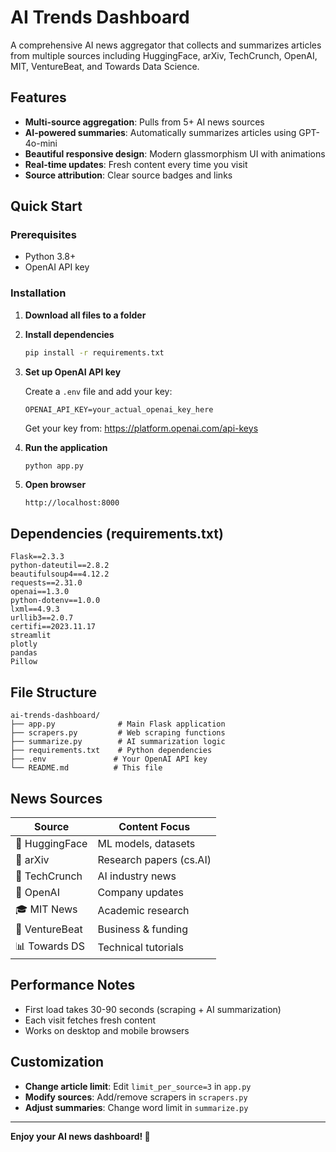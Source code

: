 # AI Trends Dashboard

A comprehensive AI news aggregator that collects and summarizes articles from multiple sources including HuggingFace, arXiv, TechCrunch, OpenAI, MIT, VentureBeat, and Towards Data Science.

##  Features

- **Multi-source aggregation**: Pulls from 5+ AI news sources
- **AI-powered summaries**: Automatically summarizes articles using GPT-4o-mini
- **Beautiful responsive design**: Modern glassmorphism UI with animations
- **Real-time updates**: Fresh content every time you visit
- **Source attribution**: Clear source badges and links

##  Quick Start

### Prerequisites

- Python 3.8+
- OpenAI API key

### Installation

1. **Download all files to a folder**

2. **Install dependencies**
   ```bash
   pip install -r requirements.txt
   ```

3. **Set up OpenAI API key**
   
   Create a `.env` file and add your key:
   ```
   OPENAI_API_KEY=your_actual_openai_key_here
   ```
   
   Get your key from: https://platform.openai.com/api-keys

4. **Run the application**
   ```bash
   python app.py
   ```

5. **Open browser**
   ```
   http://localhost:8000
   ```

##  Dependencies (requirements.txt)

```
Flask==2.3.3
python-dateutil==2.8.2
beautifulsoup4==4.12.2
requests==2.31.0
openai==1.3.0
python-dotenv==1.0.0
lxml==4.9.3
urllib3==2.0.7
certifi==2023.11.17
streamlit
plotly
pandas
Pillow
```

##  File Structure

```
ai-trends-dashboard/
├── app.py              # Main Flask application
├── scrapers.py         # Web scraping functions
├── summarize.py        # AI summarization logic
├── requirements.txt    # Python dependencies
├── .env               # Your OpenAI API key
└── README.md          # This file
```

##  News Sources

| Source | Content Focus |
|--------|---------------|
| 🤗 HuggingFace | ML models, datasets |
| 📄 arXiv | Research papers (cs.AI) |
| 🚀 TechCrunch | AI industry news |
| 🧠 OpenAI | Company updates |
| 🎓 MIT News | Academic research |
| 💼 VentureBeat | Business & funding |
| 📊 Towards DS | Technical tutorials |

##  Performance Notes

- First load takes 30-90 seconds (scraping + AI summarization)
- Each visit fetches fresh content
- Works on desktop and mobile browsers

##  Customization

- **Change article limit**: Edit `limit_per_source=3` in `app.py`
- **Modify sources**: Add/remove scrapers in `scrapers.py`
- **Adjust summaries**: Change word limit in `summarize.py`



---

**Enjoy your AI news dashboard! 🎉**
